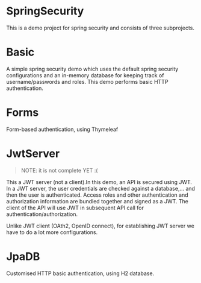 # SpringSecurity

This is a demo project for spring security and consists of three subprojects.

# Basic

A simple spring security demo which uses the default spring security configurations and an in-memory database for keeping track of username/passwords and roles. This demo performs basic HTTP authentication.

# Forms

Form-based authentication, using Thymeleaf


# JwtServer

> NOTE: it is not complete YET :(

This a JWT server (not a client).In this demo, an API is secured using JWT. In a JWT server, the user credentials are checked against a database,... and then the user is authenticated.
Access roles and other authentication and authorization information are bundled together and signed as a JWT. The client of the API will use JWT in subsequent API call for authentication/authorization. 

Unlike JWT client (OAth2, OpenID connect), for establishing JWT server we have to do a lot more configurations.

# JpaDB

Customised HTTP basic authentication, using H2 database. 
